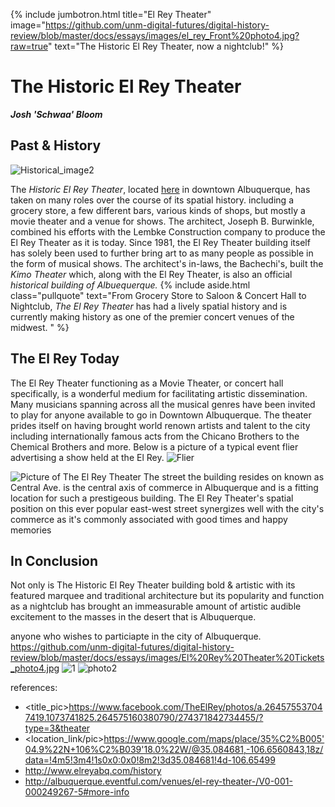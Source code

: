 ---
---

{% include jumbotron.html
title="El Rey Theater"
image="https://github.com/unm-digital-futures/digital-history-review/blob/master/docs/essays/images/el_rey_Front%20photo4.jpg?raw=true"
text="The Historic El Rey Theater, now a nightclub!"
%}

# The Historic El Rey Theater
***Josh 'Schwaa' Bloom***


## **Past & History**
![Historical_image2](https://i.gyazo.com/7c4b6f2542f76ceff6610e71766c2644.png)



The *Historic El Rey Theater*, located [here](https://www.google.com/maps/place/The+Historic+El+Rey+Theater/@35.0849752,-106.6570599,17z/data=!4m16!1m10!4m9!1m6!1m2!1s0x87220cc724858d49:0x1b073e188c728dc!2sThe+Historic+El+Rey+Theater,+Central+Avenue+Southwest,+Albuquerque,+NM!2m2!1d-106.6550065!2d35.0846877!1m1!4e1!3m4!1s0x87220cc724858d49:0x1b073e188c728dc!8m2!3d35.0846877!4d-106.6550065) in downtown Albuquerque, has taken on many roles over the course of its spatial history. including a grocery store, a few different bars, various kinds of shops, but mostly a movie theater and a venue for shows. The architect, Joseph B. Burwinkle, combined his efforts with the Lembke Construction company to produce the El Rey Theater as it is today. Since 1981, the El Rey Theater building itself has solely been used to further bring art to as many people as possible in the form of musical shows. The architect's in-laws, the Bachechi's, built the *Kimo Theater* which, along with the El Rey Theater, is also an official *historical building of Albuequerque.*
{% include aside.html
  class="pullquote"
  text="From Grocery Store to Saloon & Concert Hall to Nightclub, *The El Rey Theater* has had a lively spatial history and is currently making history as one of the premier concert venues of the midwest. "
  %}


## **The El Rey Today**
The El Rey Theater functioning as a Movie Theater, or concert hall specifically, is a wonderful medium for facilitating artistic dissemination. Many musicians spanning across all the musical genres have been invited to play for anyone available to go in Downtown Albuquerque. The theater prides itself on having brought world renown artists and talent to the city including internationally famous acts from the Chicano Brothers to the Chemical Brothers and more.
Below is a picture of a typical event flier advertising a show held at the El Rey.
![Flier](https://github.com/unm-digital-futures/digital-history-review/blob/master/docs/essays/images/El%20Rey%20Theater_flier_photo5.jpg?raw=true)



![Picture of The El Rey Theater](http://cinematreasures.org/theaters/743)
The street the building resides on known as Central Ave. is the central axis of commerce in Albuquerque and is a fitting location for such a prestigeous building. The El Rey Theater's spatial position on this ever popular east-west street synergizes well with the city's commerce as it's commonly associated with good times and happy memories 

## **In Conclusion**
Not only is The Historic El Rey Theater building bold & artistic with its featured marquee and traditional architecture but its popularity and function as a nightclub has brought an immeasurable amount of artistic audible excitement to the masses in the desert that is Albuquerque. 

anyone who wishes to particiapte in the city of Albuquerque.
https://github.com/unm-digital-futures/digital-history-review/blob/master/docs/essays/images/El%20Rey%20Theater%20Tickets_photo4.jpg
![1](https://github.com/unm-digital-futures/digital-history-review/blob/master/docs/essays/images/El%20Rey%20Theater%20Tickets_photo4.jpg)
<photo3>
![photo2](https://i.gyazo.com/7c4b6f2542f76ceff6610e71766c2644.png)

references:
* <title_pic>https://www.facebook.com/TheElRey/photos/a.264575537047419.1073741825.264575160380790/274371842734455/?type=3&theater
* <location_link/pic>https://www.google.com/maps/place/35%C2%B005'04.9%22N+106%C2%B039'18.0%22W/@35.084681,-106.6560843,18z/data=!4m5!3m4!1s0x0:0x0!8m2!3d35.084681!4d-106.65499
* <history info>http://www.elreyabq.com/history
* <current events>http://albuquerque.eventful.com/venues/el-rey-theater-/V0-001-000249267-5#more-info
